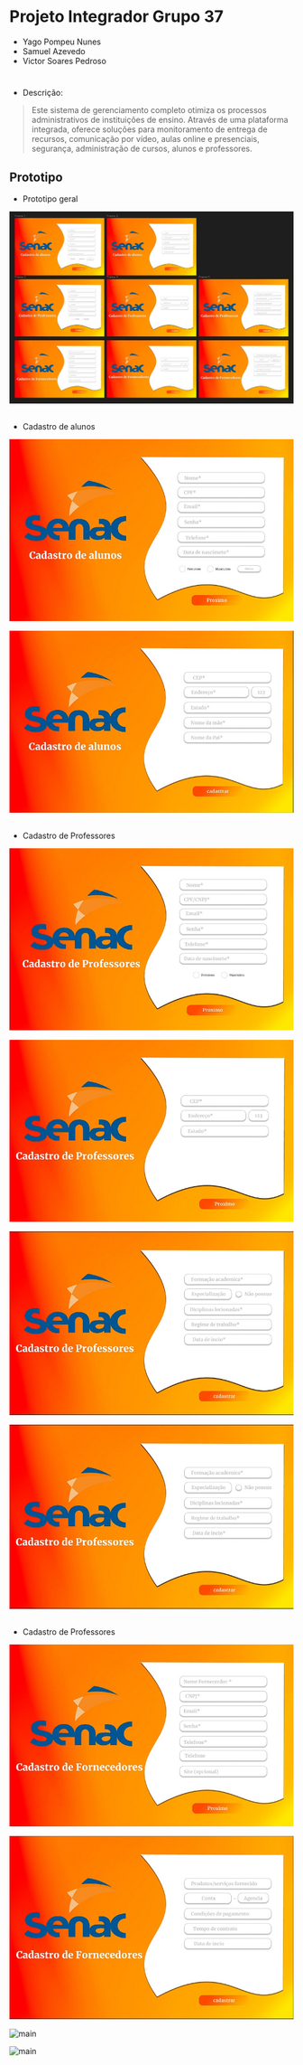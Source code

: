 # Projeto Integrador Grupo 37
- Yago Pompeu Nunes
- Samuel Azevedo
- Victor Soares Pedroso
#

- Descrição:
>Este sistema de gerenciamento completo otimiza os processos administrativos de instituições de ensino. Através de uma plataforma integrada, oferece soluções para monitoramento de entrega de recursos, comunicação por vídeo, aulas online e presenciais, segurança, administração de cursos, alunos e professores.

## Prototipo
  - Prototipo geral

    
![main](Img/main.jpeg)

##
- Cadastro de alunos
  
 ![main](Img/Alunos/aluno_1.jpeg)
 
 ![main](Img/Alunos/aluno_2.jpeg)

##

- Cadastro de Professores
  
![main](Img/Professores/Professor_1.jpeg)
 
![main](Img/Professores/Professor_3.jpeg)

![main](Img/Professores/Professor_4.jpeg)

![main](Img/Professores/Professor_5.jpeg)

##


- Cadastro de Professores
  
![main](Img/Fornecedores/Fornecedor_1.jpeg)
 
![main](Img/Fornecedores/Fornecedor_3.jpeg)

![main](Img/Fornecedores/Fornecedor_4.jpeg)

![main](Img/Fornecedores/Fornecedor_5.jpeg)

##
